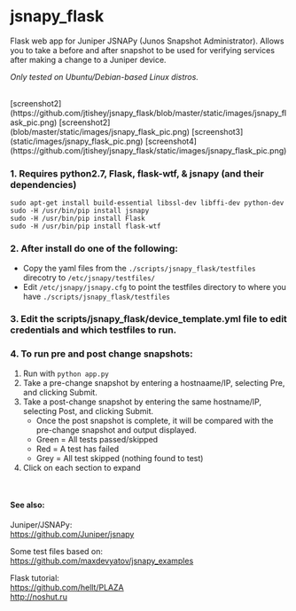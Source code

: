 # jsnapy_flask
Flask web app for Juniper JSNAPy (Junos Snapshot Administrator).  Allows you to take a before and after snapshot to be used for verifying services after making a change to a Juniper device.<br>

*Only tested on Ubuntu/Debian-based Linux distros.*

<br>
[screenshot2](https://github.com/jtishey/jsnapy_flask/blob/master/static/images/jsnapy_flask_pic.png)
[screenshot2](blob/master/static/images/jsnapy_flask_pic.png)
[screenshot3](static/images/jsnapy_flask_pic.png)
[screenshot4](https://github.com/jtishey/jsnapy_flask/static/images/jsnapy_flask_pic.png)
<br>


### 1. Requires python2.7, Flask, flask-wtf, & jsnapy (and their dependencies)
`sudo apt-get install build-essential libssl-dev libffi-dev python-dev` <br>
`sudo -H /usr/bin/pip install jsnapy` <br>
`sudo -H /usr/bin/pip install Flask` <br>
`sudo -H /usr/bin/pip install flask-wtf` <br>

### 2. After install do one of the following:
   * Copy the yaml files from the `./scripts/jsnapy_flask/testfiles` direcotry to `/etc/jsnapy/testfiles/`
   * Edit `/etc/jsnapy/jsnapy.cfg` to point the testfiles directory to where you have `./scripts/jsnapy_flask/testfiles`

### 3. Edit the scripts/jsnapy_flask/device_template.yml file to edit credentials and which testfiles to run.

### 4. To run pre and post change snapshots:
1. Run with `python app.py`
2. Take a pre-change snapshot by entering a hostnaame/IP, selecting Pre, and clicking Submit.
3. Take a post-change snapshot by entering the same hostname/IP, selecting Post, and clicking Submit.
   * Once the post snapshot is complete, it will be compared with the pre-change snapshot and output displayed.
   * Green = All tests passed/skipped
   * Red = A test has failed
   * Grey = All test skipped (nothing found to test)
4. Click on each section to expand
<br>

#### See also:
Juniper/JSNAPy:<br>
https://github.com/Juniper/jsnapy

Some test files based on:<br>
https://github.com/maxdevyatov/jsnapy_examples

Flask tutorial:<br>
https://github.com/hellt/PLAZA<br>
http://noshut.ru

